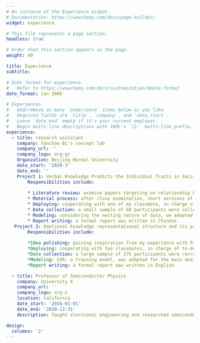 ```yaml
---
# An instance of the Experience widget.
# Documentation: https://wowchemy.com/docs/page-builder/
widget: experience

# This file represents a page section.
headless: true

# Order that this section appears on the page.
weight: 40

title: Experience
subtitle:

# Date format for experience
#   Refer to https://wowchemy.com/docs/customization/#date-format
date_format: Jan 2006

# Experiences.
#   Add/remove as many `experience` items below as you like.
#   Required fields are `title`, `company`, and `date_start`.
#   Leave `date_end` empty if it's your current employer.
#   Begin multi-line descriptions with YAML's `|2-` multi-line prefix.
experience:
  - title: research assistant 
    company: Yanchao Bi's concept lab
    company_url: ''
    company_logo: org-gc
    Organzation: Beijing Normal University
    date_start: '2020-3'
    date_end: ''
    Project 1: Verbal Knowledge Predicts the Individual Traits in Sociality and Morality|2-
        Responsibilities include:
        
        * Literature review: examine papers targeting on relationship between language and non-verbal traits
        * Material process: after close examination, short versions of SVO - testing how prosocial one is, and moral dilemma questionnair were taken
        * Deploying: cooperating with one of my classmate, in charge of to-do-items distribution
        * Data collection: a small sample of 60 participants were collected via a face to face guidance
        * Modeling: considering the nesting nature of data, we adopted SVM and RSA for analysis
        * Report writing: a formal report was written in Chinese
   Project 2: Emotional knowledge representational structure and its prediction of emotional well-being|2-
        Responsibilities include:
        
        *Idea polishing: gaining inspiration from my experience with Prof. Gendron, I found the relationship between emotional semantic knowledge and well-being intriguing
        *Deploying: cooperating with two classmates, in charge of to-do-items distribution
        *Data collection: a large sample of 275 participants were recruited via online platform
        *Modeling: SVR, a training model, was adopted for the main analysis; we have also applied clustering, logical regression, and PCA to analyze
        *Report writing: a formal report was written in English

  - title: Professor of Semiconductor Physics
    company: University X
    company_url: ''
    company_logo: org-x
    location: California
    date_start: '2016-01-01'
    date_end: '2020-12-31'
    description: Taught electronic engineering and researched semiconductor physics.

design:
  columns: '2'
---
```

